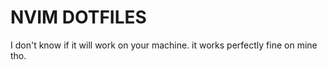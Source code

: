 # NVIM DOTFILES

I don't know if it will work on your machine. it works perfectly fine on mine
tho.
